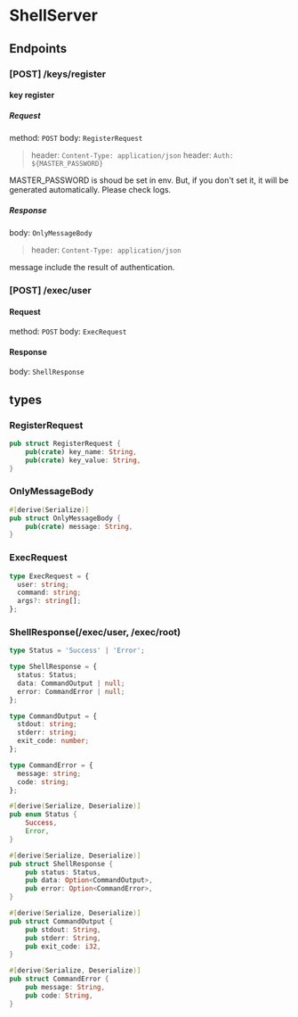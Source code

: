 # ShellServer

## Endpoints

### [POST] /keys/register

#### key register

##### Request

method: `POST`
body: `RegisterRequest`

> header: `Content-Type: application/json`
> header: `Auth: ${MASTER_PASSWORD}`

MASTER_PASSWORD is shoud be set in env. But, if you don't set it, it will be generated automatically. Please check logs.

##### Response

body: `OnlyMessageBody`

> header: `Content-Type: application/json`

message include the result of authentication.

### [POST] /exec/user

#### Request

method: `POST`
body: `ExecRequest`

#### Response

body: `ShellResponse`

## types

### RegisterRequest

```rs
pub struct RegisterRequest {
    pub(crate) key_name: String,
    pub(crate) key_value: String,
}
```

### OnlyMessageBody

```rs
#[derive(Serialize)]
pub struct OnlyMessageBody {
    pub(crate) message: String,
}
```

### ExecRequest

```ts
type ExecRequest = {
  user: string;
  command: string;
  args?: string[];
};
```

### ShellResponse(/exec/user, /exec/root)

```ts
type Status = 'Success' | 'Error';

type ShellResponse = {
  status: Status;
  data: CommandOutput | null;
  error: CommandError | null;
};

type CommandOutput = {
  stdout: string;
  stderr: string;
  exit_code: number;
};

type CommandError = {
  message: string;
  code: string;
};
```

```rs
#[derive(Serialize, Deserialize)]
pub enum Status {
    Success,
    Error,
}

#[derive(Serialize, Deserialize)]
pub struct ShellResponse {
    pub status: Status,
    pub data: Option<CommandOutput>,
    pub error: Option<CommandError>,
}

#[derive(Serialize, Deserialize)]
pub struct CommandOutput {
    pub stdout: String,
    pub stderr: String,
    pub exit_code: i32,
}

#[derive(Serialize, Deserialize)]
pub struct CommandError {
    pub message: String,
    pub code: String,
}
```
